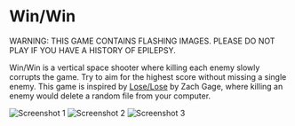 # Win/Win

WARNING: THIS GAME CONTAINS FLASHING IMAGES. PLEASE DO NOT PLAY IF YOU HAVE A HISTORY OF EPILEPSY.

Win/Win is a vertical space shooter where killing each enemy slowly corrupts the game. Try to aim for the highest score without missing a single enemy. This game is inspired by [Lose/Lose](https://www.stfj.net/art/2009/loselose/) by Zach Gage, where killing an enemy would delete a random file from your computer.

![Screenshot 1](https://carsonk.net/content/works/games/win-win/Screenshot1.gif) ![Screenshot 2](https://carsonk.net/content/works/games/win-win/Screenshot2.gif) ![Screenshot 3](https://carsonk.net/content/works/games/win-win/Screenshot3.gif)